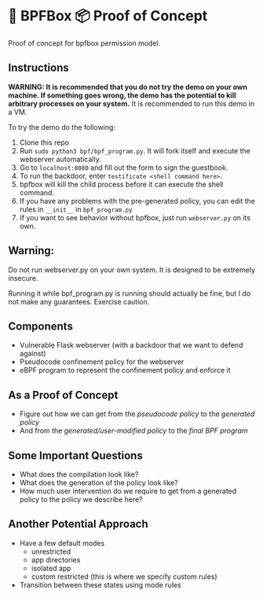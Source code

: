 # 🐝 BPFBox 📦 Proof of Concept

Proof of concept for bpfbox permission model.

## Instructions

**WARNING: It is recommended that you do not try the demo on your own machine. If something goes wrong, the demo has the potential to kill arbitrary processes on your system.** It is recommended to run this demo in a VM.

To try the demo do the following:

1. Clone this repo
2. Run `sudo python3 bpf/bpf_program.py`. It will fork itself and execute the webserver automatically.
3. Go to `localhost:8080` and fill out the form to sign the guestbook.
4. To run the backdoor, enter `testificate <shell command here>`.
5. bpfbox will kill the child process before it can execute the shell command.
6. If you have any problems with the pre-generated policy, you can edit the rules in `__init__` in `bpf_program.py`
7. If you want to see behavior without bpfbox, just run `webserver.py` on its own.

## Warning:

Do not run webserver.py on your own system. It is designed to be extremely insecure.

Running it while bpf_program.py is running should actually be fine, but I do not make any guarantees. Exercise caution.

## Components

- Vulnerable Flask webserver (with a backdoor that we want to defend against)
- Pseudocode confinement policy for the webserver
- eBPF program to represent the confinement policy and enforce it

## As a Proof of Concept

- Figure out how we can get from the *pseudocode policy* to the *generated policy*
- And from the *generated/user-modified policy* to the *final BPF program*

## Some Important Questions

- What does the compilation look like?
- What does the generation of the policy look like?
- How much user intervention do we require to get from a generated policy to the policy we describe here?

## Another Potential Approach

- Have a few default modes
    - unrestricted
    - app directories
    - isolated app
    - custom restricted (this is where we specify custom rules)
- Transition between these states using mode rules
